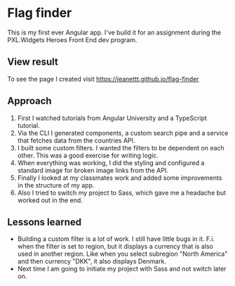 # Flag finder
This is my first ever Angular app. I've build it for an assignment during the PXL.Widgets Heroes Front End dev program. 

## View result
To see the page I created visit https://jeanettt.github.io/flag-finder

## Approach
1. First I watched tutorials from Angular University and a TypeScript tutorial.
2. Via the CLI I generated components, a custom search pipe and a service that fetches data from the countries API.
3. I built some custom filters. I wanted the filters to be dependent on each other. This was a good exercise for writing logic.
4. When everything was working, I did the styling and configured a standard image for broken image links from the API.
5. Finally I looked at my classmates work and added some improvements in the structure of my app.
6. Also I tried to switch my project to Sass, which gave me a headache but worked out in the end.

## Lessons learned
* Building a custom filter is a lot of work. I still have little bugs in it. F.i. when the filter is set to region, but it displays a currency that is also used in another region. Like when you select subregion "North America" and then currency "DKK", it also displays Denmark.
* Next time I am going to initiate my project with Sass and not switch later on.
